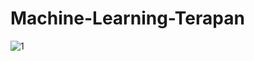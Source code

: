 # Machine-Learning-Terapan

![1](https://user-images.githubusercontent.com/104907571/192388969-379e4784-1ddc-42f8-8ac3-df0f4385aa0f.PNG)
